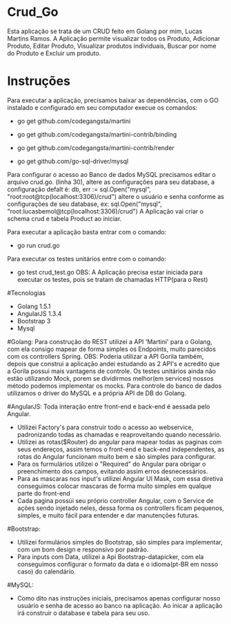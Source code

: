 # Crud_Go
Esta aplicação se trata de um CRUD feito em Golang por mim, Lucas Martins Ramos. A Aplicação permite visualizar todos os Produto, Adicionar Produto, Editar Produto, Visualizar produtos individuais, Buscar por nome do Produto e Excluir um produto.

# Instruções
Para executar a aplicação, precisamos baixar as dependências, com o GO instalado e configurado em seu computador execue os comandos:
* go get github.com/codegangsta/martini
* go get github.com/codegangsta/martini-contrib/binding
* go get github.com/codegangsta/martini-contrib/render

* go get github.com/go-sql-driver/mysql

Para configurar o acesso ao Banco de dados MySQL precisamos editar o arquivo crud.go.
(linha 30), altere as configurações para seu database, a configuração defalt é: db, err := sql.Open("mysql", "root:root@tcp(localhost:3306)/crud")
altere o usuário e senha conforme as configurações de seu database, ex: sql.Open("mysql", "root:lucasbemol@tcp(localhost:3306)/crud")
A Aplicação vai criar o schema crud e tabela Product ao iniciar.

Para executar a aplicação basta entrar com o comando:
* go run crud.go

Para executar os testes unitários entre com o comando:
* go test crud_test.go
OBS: A Aplicação precisa estar iniciada para executar os testes, pois se tratam de chamadas HTTP(para o Rest)

#Tecnologias

* Golang 1.5.1
* AngularJS 1.3.4
* Bootstrap 3
* Mysql

#Golang:
Para construção do REST utilizei a API 'Martini' para o Golang, com ela consigo mapear de forma simples os Endpoints, muito parecidos com os controllers Spring.
OBS: Poderia utilizar a API Gorila também, depois que construi a aplicação andei estudando as 2 API's e acredito que a Gorila possui mais vantagens de controle.
Os testes unitários ainda não estão utilizando Mock, porem se dividirmos melhor(em services) nossos método podemos implementar os mocks.
Para controle do banco de dados utilizamos o driver do MySQL e a própria API de DB do Golang.

#AngularJS:
Toda interação entre front-end e back-end é aessada pelo Angular.
* Utilizei Factory's para construir todo o acesso ao webservice, padronizando todas as chamadas e reaproveitando quando necessário.
* Utilizei as rotas($Router) do angular para mapear todas as paginas com seus endereços, assim temos o front-end e back-end independentes, as rotas do Angular funcionam muito bem e são simples para configurar.
* Para os furmulários utilizei o "Required" do Angular para obrigar o preenchimento dos campos, evitando assim erros desnecessários.
* Para as mascaras nos input's utilizei Angular UI Mask, com essa diretiva conseguimos colocar mascaras de forma muito simples em qualque parte do front-end
* Cada pagina possúi seu próprio controller Angular, com o Service de ações sendo injetado neles, dessa forma os controllers ficam pequenos, simples, e muito fácil para entender e dar manutenções futuras.

#Bootstrap:
* Utilizei formulários simples do Bootstrap, são simples para implementar, com um bom design e responsivo por padrão.
* Para inputs com Data, utilizei a Api Bootstrap-datapicker, com ela conseguimos configurar o formato da data e o idioma(pt-BR em nosso caso) do calendário.

#MySQL:
* Como dito nas instruções iniciais, precisamos apenas configurar nosso usuário e senha de acesso ao banco na aplicação. Ao inicar a aplicação irá construir o database e tabela para seu uso.
